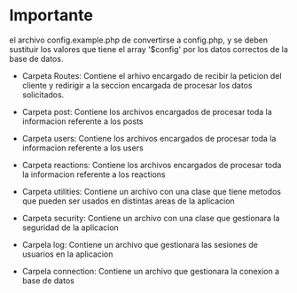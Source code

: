 # Importante

el archivo config.example.php de convertirse a config.php, y se deben
sustituir los valores que tiene el array '$config' por los datos correctos
de la base de datos.

- Carpeta Routes: Contiene el arhivo encargado de recibir la peticion del cliente y redirigir a la seccion encargada
de procesar los datos solicitados.

- Carpeta post: Contiene los archivos encargados de procesar toda la informacion referente a los posts

- Carpeta users: Contiene los archivos encargados de procesar toda la informacion referente a los users

- Carpeta reactions: Contiene los archivos encargados de procesar toda la informacion referente a los reactions

- Carpeta utilities: Contiene un archivo con una clase que tiene metodos que pueden ser usados en distintas areas de la aplicacion

- Carpeta security: Contiene un archivo con una clase que gestionara la seguridad de la aplicacion

- Carpela log: Contiene un archivo que gestionara las sesiones de usuarios en la aplicacion

- Carpela connection: Contiene un archivo que gestionara la conexion a base de datos

    